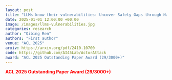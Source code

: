```yaml
---
layout: post
title: "LLMs know their vulnerabilities: Uncover Safety Gaps through Natural Distribution Shifts"
date: 2025-01-01 12:00:00 +00:00
image: /images/llms-vulnerabilities.jpg
categories: research
author: "Qibing Ren"
authors: "First author"
venue: "ACL 2025"
arxiv: https://arxiv.org/pdf/2410.10700
code: https://github.com/AI45Lab/ActorAttack
award: "ACL 2025 Outstanding Paper Award (29/3000+)"
---
```

<span style="color: red;"><strong>ACL 2025 Outstanding Paper Award (29/3000+)</strong></span>
